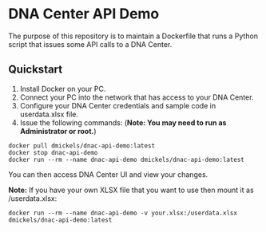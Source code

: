 # DNA Center API Demo
The purpose of this repository is to maintain a Dockerfile that runs a Python script that issues some API calls to a
DNA Center.

## Quickstart
1.  Install Docker on your PC.
1.  Connect your PC into the network that has access to your DNA Center.
1.  Configure your DNA Center credentials and sample code in userdata.xlsx file.
1.  Issue the following commands: (**Note:  You may need to run as Administrator or root.**)
```commandline
docker pull dmickels/dnac-api-demo:latest
docker stop dnac-api-demo
docker run --rm --name dnac-api-demo dmickels/dnac-api-demo:latest
```

You can then access DNA Center UI and view your changes.

**Note:**  If you have your own XLSX file that you want to use then mount it as /userdata.xlsx:
```commandline
docker run --rm --name dnac-api-demo -v your.xlsx:/userdata.xlsx dmickels/dnac-api-demo:latest
```
